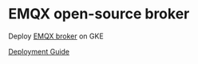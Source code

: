 # EMQX open-source broker
Deploy [EMQX broker](https://github.com/emqx/emqx) on GKE

[Deployment Guide](../../emqx/README.md)